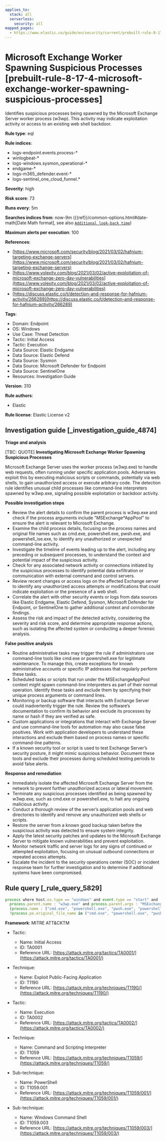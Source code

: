 ```yaml
---
applies_to:
  stack: all
  serverless:
    security: all
mapped_pages:
  - https://www.elastic.co/guide/en/security/current/prebuilt-rule-8-17-4-microsoft-exchange-worker-spawning-suspicious-processes.html
---
```


# Microsoft Exchange Worker Spawning Suspicious Processes [prebuilt-rule-8-17-4-microsoft-exchange-worker-spawning-suspicious-processes]

Identifies suspicious processes being spawned by the Microsoft Exchange Server worker process (w3wp). This activity may indicate exploitation activity or access to an existing web shell backdoor.

**Rule type**: eql

**Rule indices**:

* logs-endpoint.events.process-*
* winlogbeat-*
* logs-windows.sysmon_operational-*
* endgame-*
* logs-m365_defender.event-*
* logs-sentinel_one_cloud_funnel.*

**Severity**: high

**Risk score**: 73

**Runs every**: 5m

**Searches indices from**: now-9m ({{ref}}/common-options.html#date-math[Date Math format], see also [`Additional look-back time`](docs-content://solutions/security/detect-and-alert/create-detection-rule.md#rule-schedule))

**Maximum alerts per execution**: 100

**References**:

* [https://www.microsoft.com/security/blog/2021/03/02/hafnium-targeting-exchange-servers](https://www.microsoft.com/security/blog/2021/03/02/hafnium-targeting-exchange-servers)
* [https://www.volexity.com/blog/2021/03/02/active-exploitation-of-microsoft-exchange-zero-day-vulnerabilities](https://www.volexity.com/blog/2021/03/02/active-exploitation-of-microsoft-exchange-zero-day-vulnerabilities)
* [https://discuss.elastic.co/t/detection-and-response-for-hafnium-activity/266289](https://discuss.elastic.co/t/detection-and-response-for-hafnium-activity/266289)

**Tags**:

* Domain: Endpoint
* OS: Windows
* Use Case: Threat Detection
* Tactic: Initial Access
* Tactic: Execution
* Data Source: Elastic Endgame
* Data Source: Elastic Defend
* Data Source: Sysmon
* Data Source: Microsoft Defender for Endpoint
* Data Source: SentinelOne
* Resources: Investigation Guide

**Version**: 310

**Rule authors**:

* Elastic

**Rule license**: Elastic License v2

## Investigation guide [_investigation_guide_4874]

**Triage and analysis**

[TBC: QUOTE]
**Investigating Microsoft Exchange Worker Spawning Suspicious Processes**

Microsoft Exchange Server uses the worker process (w3wp.exe) to handle web requests, often running under specific application pools. Adversaries exploit this by executing malicious scripts or commands, potentially via web shells, to gain unauthorized access or execute arbitrary code. The detection rule identifies unusual child processes like command-line interpreters spawned by w3wp.exe, signaling possible exploitation or backdoor activity.

**Possible investigation steps**

* Review the alert details to confirm the parent process is w3wp.exe and check if the process arguments include "MSExchange*AppPool" to ensure the alert is relevant to Microsoft Exchange.
* Examine the child process details, focusing on the process names and original file names such as cmd.exe, powershell.exe, pwsh.exe, and powershell_ise.exe, to identify any unauthorized or unexpected command-line activity.
* Investigate the timeline of events leading up to the alert, including any preceding or subsequent processes, to understand the context and potential impact of the suspicious activity.
* Check for any associated network activity or connections initiated by the suspicious processes to identify potential data exfiltration or communication with external command and control servers.
* Review recent changes or access logs on the affected Exchange server to identify any unauthorized access attempts or modifications that could indicate exploitation or the presence of a web shell.
* Correlate the alert with other security events or logs from data sources like Elastic Endgame, Elastic Defend, Sysmon, Microsoft Defender for Endpoint, or SentinelOne to gather additional context and corroborate findings.
* Assess the risk and impact of the detected activity, considering the severity and risk score, and determine appropriate response actions, such as isolating the affected system or conducting a deeper forensic analysis.

**False positive analysis**

* Routine administrative tasks may trigger the rule if administrators use command-line tools like cmd.exe or powershell.exe for legitimate maintenance. To manage this, create exceptions for known administrative accounts or specific IP addresses that regularly perform these tasks.
* Scheduled tasks or scripts that run under the MSExchangeAppPool context might spawn command-line interpreters as part of their normal operation. Identify these tasks and exclude them by specifying their unique process arguments or command lines.
* Monitoring or backup software that interacts with Exchange Server could inadvertently trigger the rule. Review the software’s documentation to confirm its behavior and exclude its processes by name or hash if they are verified as safe.
* Custom applications or integrations that interact with Exchange Server and use command-line tools for automation may also cause false positives. Work with application developers to understand these interactions and exclude them based on process names or specific command-line patterns.
* If a known security tool or script is used to test Exchange Server’s security posture, it might mimic suspicious behavior. Document these tools and exclude their processes during scheduled testing periods to avoid false alerts.

**Response and remediation**

* Immediately isolate the affected Microsoft Exchange Server from the network to prevent further unauthorized access or lateral movement.
* Terminate any suspicious processes identified as being spawned by w3wp.exe, such as cmd.exe or powershell.exe, to halt any ongoing malicious activity.
* Conduct a thorough review of the server’s application pools and web directories to identify and remove any unauthorized web shells or scripts.
* Restore the server from a known good backup taken before the suspicious activity was detected to ensure system integrity.
* Apply the latest security patches and updates to the Microsoft Exchange Server to mitigate known vulnerabilities and prevent exploitation.
* Monitor network traffic and server logs for any signs of continued or attempted exploitation, focusing on unusual outbound connections or repeated access attempts.
* Escalate the incident to the security operations center (SOC) or incident response team for further investigation and to determine if additional systems have been compromised.


## Rule query [_rule_query_5829]

```js
process where host.os.type == "windows" and event.type == "start" and
  process.parent.name : "w3wp.exe" and process.parent.args : "MSExchange*AppPool" and
  (process.name : ("cmd.exe", "powershell.exe", "pwsh.exe", "powershell_ise.exe") or
  ?process.pe.original_file_name in ("cmd.exe", "powershell.exe", "pwsh.dll", "powershell_ise.exe"))
```

**Framework**: MITRE ATT&CKTM

* Tactic:

    * Name: Initial Access
    * ID: TA0001
    * Reference URL: [https://attack.mitre.org/tactics/TA0001/](https://attack.mitre.org/tactics/TA0001/)

* Technique:

    * Name: Exploit Public-Facing Application
    * ID: T1190
    * Reference URL: [https://attack.mitre.org/techniques/T1190/](https://attack.mitre.org/techniques/T1190/)

* Tactic:

    * Name: Execution
    * ID: TA0002
    * Reference URL: [https://attack.mitre.org/tactics/TA0002/](https://attack.mitre.org/tactics/TA0002/)

* Technique:

    * Name: Command and Scripting Interpreter
    * ID: T1059
    * Reference URL: [https://attack.mitre.org/techniques/T1059/](https://attack.mitre.org/techniques/T1059/)

* Sub-technique:

    * Name: PowerShell
    * ID: T1059.001
    * Reference URL: [https://attack.mitre.org/techniques/T1059/001/](https://attack.mitre.org/techniques/T1059/001/)

* Sub-technique:

    * Name: Windows Command Shell
    * ID: T1059.003
    * Reference URL: [https://attack.mitre.org/techniques/T1059/003/](https://attack.mitre.org/techniques/T1059/003/)



